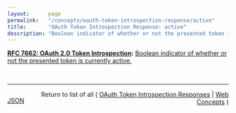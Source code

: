 ```yaml
---
layout:      page
permalink:   "/concepts/oauth-token-introspection-response/active"
title:       "OAuth Token Introspection Response: active"
description: "Boolean indicator of whether or not the presented token is currently active."
---
```


**[RFC 7662: OAuth 2.0 Token Introspection](/specs/IETF/RFC/7662 "This specification defines a method for a protected resource to query an OAuth 2.0 authorization server to determine the active state of an OAuth 2.0 token and to determine meta-information about this token. OAuth 2.0 deployments can use this method to convey information about the authorization context of the token from the authorization server to the protected resource."):** [Boolean indicator of whether or not the presented token is currently active.](http://tools.ietf.org/html/rfc7662#section-2.2 "Read documentation for OAuth Token Introspection Response &#34;active&#34;")

<br/>
<hr/>

<p style="float : left"><a href="./active.json" title="JSON representing this particular Web Concept value">JSON</a></p>
<p style="text-align: right">Return to list of all ( <a href="../oauth-token-introspection-responses">OAuth Token Introspection Responses</a> | <a href="../">Web Concepts</a> )</p>
